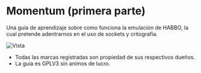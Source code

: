# Momentum (primera parte)

Una guía de aprendizaje sobre como funciona la emulación de HABBO, la cual pretende adentrarnos en el uso de sockets y critografía.


![Vista](http://i.imgur.com/bx4soy6.png)

- Todas las marcas registradas son propiedad de sus respectivos dueños.
- La guía es GPLV3 sin animos de lucro.